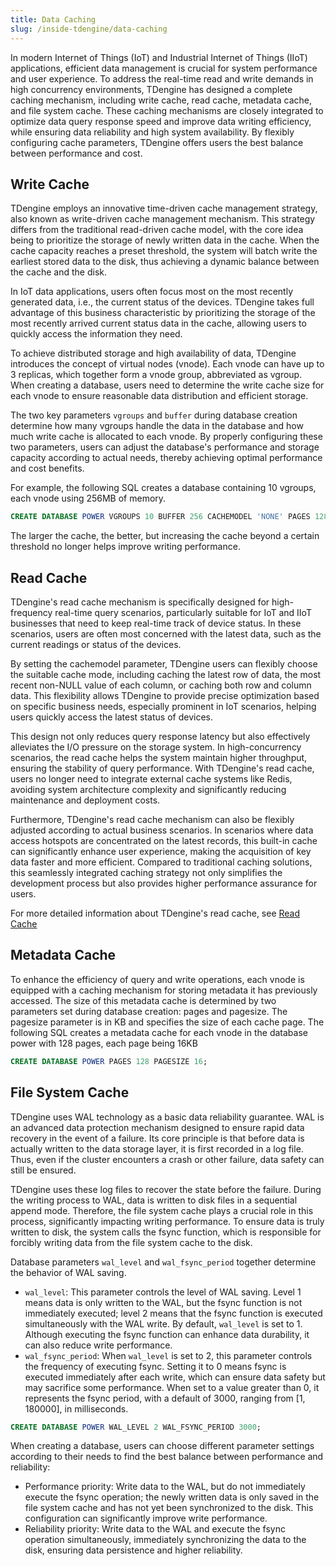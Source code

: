 ```yaml
---
title: Data Caching
slug: /inside-tdengine/data-caching
---
```


In modern Internet of Things (IoT) and Industrial Internet of Things (IIoT) applications, efficient data management is crucial for system performance and user experience. To address the real-time read and write demands in high concurrency environments, TDengine has designed a complete caching mechanism, including write cache, read cache, metadata cache, and file system cache. These caching mechanisms are closely integrated to optimize data query response speed and improve data writing efficiency, while ensuring data reliability and high system availability. By flexibly configuring cache parameters, TDengine offers users the best balance between performance and cost.

## Write Cache

TDengine employs an innovative time-driven cache management strategy, also known as write-driven cache management mechanism. This strategy differs from the traditional read-driven cache model, with the core idea being to prioritize the storage of newly written data in the cache. When the cache capacity reaches a preset threshold, the system will batch write the earliest stored data to the disk, thus achieving a dynamic balance between the cache and the disk.

In IoT data applications, users often focus most on the most recently generated data, i.e., the current status of the devices. TDengine takes full advantage of this business characteristic by prioritizing the storage of the most recently arrived current status data in the cache, allowing users to quickly access the information they need.

To achieve distributed storage and high availability of data, TDengine introduces the concept of virtual nodes (vnode). Each vnode can have up to 3 replicas, which together form a vnode group, abbreviated as vgroup. When creating a database, users need to determine the write cache size for each vnode to ensure reasonable data distribution and efficient storage.

The two key parameters `vgroups` and `buffer` during database creation determine how many vgroups handle the data in the database and how much write cache is allocated to each vnode. By properly configuring these two parameters, users can adjust the database's performance and storage capacity according to actual needs, thereby achieving optimal performance and cost benefits.

For example, the following SQL creates a database containing 10 vgroups, each vnode using 256MB of memory.

```sql
CREATE DATABASE POWER VGROUPS 10 BUFFER 256 CACHEMODEL 'NONE' PAGES 128 PAGESIZE 16;
```

The larger the cache, the better, but increasing the cache beyond a certain threshold no longer helps improve writing performance.

## Read Cache

TDengine's read cache mechanism is specifically designed for high-frequency real-time query scenarios, particularly suitable for IoT and IIoT businesses that need to keep real-time track of device status. In these scenarios, users are often most concerned with the latest data, such as the current readings or status of the devices.

By setting the cachemodel parameter, TDengine users can flexibly choose the suitable cache mode, including caching the latest row of data, the most recent non-NULL value of each column, or caching both row and column data. This flexibility allows TDengine to provide precise optimization based on specific business needs, especially prominent in IoT scenarios, helping users quickly access the latest status of devices.

This design not only reduces query response latency but also effectively alleviates the I/O pressure on the storage system. In high-concurrency scenarios, the read cache helps the system maintain higher throughput, ensuring the stability of query performance. With TDengine's read cache, users no longer need to integrate external cache systems like Redis, avoiding system architecture complexity and significantly reducing maintenance and deployment costs.

Furthermore, TDengine's read cache mechanism can also be flexibly adjusted according to actual business scenarios. In scenarios where data access hotspots are concentrated on the latest records, this built-in cache can significantly enhance user experience, making the acquisition of key data faster and more efficient. Compared to traditional caching solutions, this seamlessly integrated caching strategy not only simplifies the development process but also provides higher performance assurance for users.

For more detailed information about TDengine's read cache, see [Read Cache](../../advanced-features/caching/)

## Metadata Cache

To enhance the efficiency of query and write operations, each vnode is equipped with a caching mechanism for storing metadata it has previously accessed. The size of this metadata cache is determined by two parameters set during database creation: pages and pagesize. The pagesize parameter is in KB and specifies the size of each cache page. The following SQL creates a metadata cache for each vnode in the database power with 128 pages, each page being 16KB

```sql
CREATE DATABASE POWER PAGES 128 PAGESIZE 16;
```

## File System Cache

TDengine uses WAL technology as a basic data reliability guarantee. WAL is an advanced data protection mechanism designed to ensure rapid data recovery in the event of a failure. Its core principle is that before data is actually written to the data storage layer, it is first recorded in a log file. Thus, even if the cluster encounters a crash or other failure, data safety can still be ensured.

TDengine uses these log files to recover the state before the failure. During the writing process to WAL, data is written to disk files in a sequential append mode. Therefore, the file system cache plays a crucial role in this process, significantly impacting writing performance. To ensure data is truly written to disk, the system calls the fsync function, which is responsible for forcibly writing data from the file system cache to the disk.

Database parameters `wal_level` and `wal_fsync_period` together determine the behavior of WAL saving.

- `wal_level`: This parameter controls the level of WAL saving. Level 1 means data is only written to the WAL, but the fsync function is not immediately executed; level 2 means that the fsync function is executed simultaneously with the WAL write. By default, `wal_level` is set to 1. Although executing the fsync function can enhance data durability, it can also reduce write performance.
- `wal_fsync_period`: When `wal_level` is set to 2, this parameter controls the frequency of executing fsync. Setting it to 0 means fsync is executed immediately after each write, which can ensure data safety but may sacrifice some performance. When set to a value greater than 0, it represents the fsync period, with a default of 3000, ranging from [1, 180000], in milliseconds.

```sql
CREATE DATABASE POWER WAL_LEVEL 2 WAL_FSYNC_PERIOD 3000;
```

When creating a database, users can choose different parameter settings according to their needs to find the best balance between performance and reliability:

- Performance priority: Write data to the WAL, but do not immediately execute the fsync operation; the newly written data is only saved in the file system cache and has not yet been synchronized to the disk. This configuration can significantly improve write performance.
- Reliability priority: Write data to the WAL and execute the fsync operation simultaneously, immediately synchronizing the data to the disk, ensuring data persistence and higher reliability.
